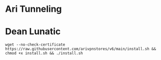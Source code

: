 #   Ari Tunneling
# Dean Lunatic
<pre><code>wget --no-check-certificate https://raw.githubusercontent.com/arivpnstores/v6/main/install.sh && chmod +x install.sh && ./install.sh</code></pre>
